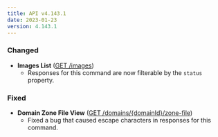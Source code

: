 ```yaml
---
title: API v4.143.1
date: 2023-01-23
version: 4.143.1
---
```


### Changed

* **Images List** ([GET /images](https://www.linode.com/docs/api/images/#images-list))
  * Responses for this command are now filterable by the `status` property.

### Fixed

* **Domain Zone File View** ([GET /domains/{domainId}/zone-file](https://www.linode.com/docs/api/domains/#domain-zone-file-view))
  * Fixed a bug that caused escape characters in responses for this command.
